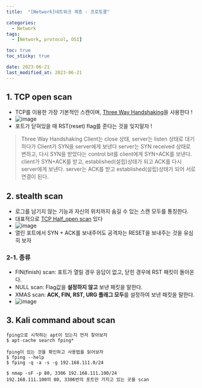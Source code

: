 ```yaml
---
title:  "[Network]네트워크 계층 - 프로토콜"

categories:
  - Network
tags:
  - [Network, protocol, OSI] 

toc: true
toc_sticky: true

date: 2023-06-21
last_modified_at: 2023-06-21
---
```


<!-- post 폴더 이름 -> 연관성을 찾지못함 ( 이상하게 바꿔도 정상적으로 작동했기때문 ) -->


## 1. TCP open scan
- TCP를 이용한 가장 기본적인 스캔이며, <u>Three Way Handshaking</u>을 사용한다 !
- ![image](https://github.com/whalebee/Whalebee.github.io/assets/127908829/dde63658-628f-4140-b696-8d4499276713)
- 포트가 닫혀있을 때 RST(reset) flag를 준다는 것을 잊지말자 !

> Three Way Handshaking
> Client는 close 상태, server는 listen 상태로 대기하다가
> Client가 SYN을 server에게 보낸다
> server는 SYN received 상태로 변하고, 다시 SYN을 받았다는 control bit를 client에게 SYN+ACK를 보낸다.
> client가 SYN+ACK를 받고, established(설립)상태가 되고 ACK를 다시 server에게 보낸다.
> server는 ACK를 받고 established(설립)상태가 되어 서로 연결이 된다.

## 2. stealth scan
- 로그를 남기지 않는 기능과 자신의 위치까지 숨길 수 있는 스캔 모두를 통칭한다.
- 대표적으로 <u>TCP Half_open scan</u> 있다
- ![image](https://github.com/whalebee/Whalebee.github.io/assets/127908829/0976c416-76d7-41d8-a6b5-33bd028eadc9)
- 열린 포트에서 SYN + ACK를 보내주어도 공격자는 RESET을 보내주는 것을 유심히 보자

### 2-1. 종류
- FIN(finish) scan: 포트가 열릴 경우 응답이 없고, 닫힌 경우에 RST 패킷이 돌아온다.
- NULL scan: Flag값을 **설정하지 않고** 보낸 패킷을 말한다.
- XMAS scan: **ACK, FIN, RST, URG 플래그 모두**를 설정하여 보낸 패킷을 말한다.
- ![image](https://github.com/whalebee/Whalebee.github.io/assets/127908829/73fd7c0a-f4a8-43ef-b8eb-2e2fd612df7e)



## 3. Kali command about scan
```
fping으로 시작하는 apt이 있는지 먼저 찾아보자
$ apt-cache search fping*

fping이 있는 것을 확인하고 사용법을 읽어보자
$ fping --help
$ fping -q -a -s -g 192.168.111.0/24

$ nmap -sF -p 80, 3306 192.168.111.100/24
192.168.111.100의 80, 3306번의 포트만 가지고 있는 곳을 scan



```